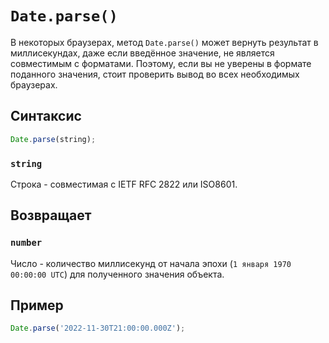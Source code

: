 # `Date.parse()`

В некоторых браузерах, метод `Date.parse()` может вернуть результат в миллисекундах, даже если введённое значение, не является совместимым с форматами. Поэтому, если вы не уверены в формате поданного значения, стоит проверить вывод во всех необходимых браузерах.

## Синтаксис

```js
Date.parse(string);
```

### `string`

Строка - совместимая с IETF RFC 2822 или ISO8601.

## Возвращает

### `number`

Число - количество миллисекунд от начала эпохи (`1 января 1970 00:00:00 UTC`) для полученного значения объекта.

## Пример

```js
Date.parse('2022-11-30T21:00:00.000Z');
```
